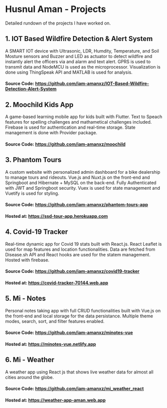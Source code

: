 # Husnul Aman - Projects
Detailed rundown  of the projects I have worked on.


## 1.  IOT Based Wildfire Detection & Alert System
A SMART IOT device with Ultrasonic, LDR, Humdity, Temperature, and Soil Mosture sensors and Buzzer and LED as actuator to detect wildfire and instantly alert the officers via and alarm and text alert. GPRS is used to transmit data and NodeMCU is used as the microprocessor. Visualization is done using ThingSpeak API and MATLAB is used for analysis.
#### Source Code: https://github.com/iam-amanxz/IOT-Based-Wildfire-Detection-Alert-System

## 2.  Moochild Kids App
A game-based learning mobile app for kids built with Flutter. Text to Speach features for spelling challenges and mathametical challenges included. Firebase is used for authentication and real-time storage. State management is done with Provider package. 
#### Source Code: https://github.com/iam-amanxz/moochild

## 3.  Phantom Tours
A custom website with personalized admin dashboard for a bike dealership to manage tours and rideouts. Vue.js and Nuxt.js on the front-end and Springboot and Hibernate + MySQL on the  back-end. Fully Authenticated with JWT and Springboot security. Vuex is used for state management and Vuetify is used for styling.
#### Source Code: https://github.com/iam-amanxz/phantom-tours-app
#### Hosted at:  https://ssd-tour-app.herokuapp.com

## 4.  Covid-19 Tracker
Real-time dynamic app for Covid 19 stats built with React.js. React Leaflet is used for map features and location functionalities. Data are fetched from Disease.sh API and React hooks are used for the statem management. Hosted with firebase. 
#### Source Code: https://github.com/iam-amanxz/covid19-tracker
#### Hosted at:  https://covid-tracker-70144.web.app

## 5.  Mi - Notes
Personal notes taking app with full CRUD functionalities built with Vue.js on the front-end and local storage for the data persistance. Multiple theme modes, search, sort, and filter features enabled. 
#### Source Code: https://github.com/iam-amanxz/minotes-vue
#### Hosted at:  https://minotes-vue.netlify.app

## 6.  Mi - Weather 
A weather app using React js that shows live weather data for almost all cities around the globe.
#### Source Code: https://github.com/iam-amanxz/mi_weather_react
#### Hosted at:  https://weather-app-aman.web.app

